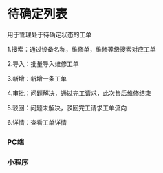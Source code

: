 # 待确定列表

用于管理处于待确定状态的工单

1.搜索：通过设备名称，维修单，维修等级搜索对应工单

2.导入：批量导入维修工单

3.新增：新增一条工单

4.审批：问题解决，通过完工请求，此次售后维修结束

5.驳回：问题未解决，驳回完工请求工单流向

6.详情：查看工单详情

### PC端

### 小程序